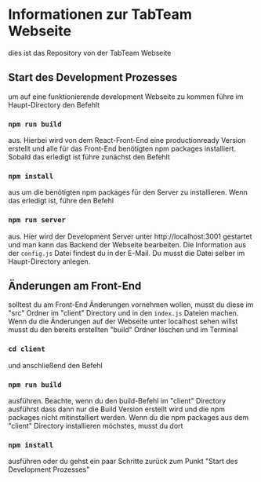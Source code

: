 # Informationen zur TabTeam Webseite

dies ist das Repository von der TabTeam Webseite

## Start des Development Prozesses

um auf eine funktionierende development Webseite zu kommen führe im Haupt-Directory den Befehlt

### `npm run build`

aus. Hierbei wird von dem React-Front-End eine productionready Version erstellt und alle für das Front-End benötigten npm packages installiert.
Sobald das erledigt ist führe zunächst den Befehlt

### `npm install`

aus um die benötigten npm packages für den Server zu installieren. Wenn das erledigt ist, führe den Befehl

### `npm run server`

aus. Hier wird der Development Server unter http://localhost:3001 gestartet und man kann das Backend der Webseite bearbeiten.
Die Information aus der `config.js` Datei findest du in der E-Mail. Du musst die Datei selber im Haupt-Directory anlegen.

## Änderungen am Front-End

solltest du am Front-End Änderungen vornehmen wollen, musst du diese im "src" Ordner im "client" Directory und in den `index.js` Dateien machen. Wenn du die Änderungen auf der Webseite unter localhost sehen willst musst du den bereits erstellten "build" Ordner löschen und im Terminal 

### `cd client` 

und anschließend den Befehl 

### `npm run build`

ausführen.
Beachte, wenn du den build-Befehl im "client" Directory ausführst dass dann nur die Build Version erstellt wird und die npm packages nicht mitinstalliert werden. 
Wenn du die npm packages aus dem "client" Directory installieren möchstes, musst du dort 

### `npm install`

ausführen oder du gehst ein paar Schritte zurück zum Punkt "Start des Development Prozesses"